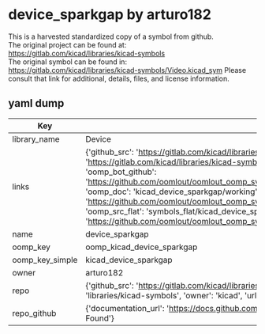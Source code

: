 # device_sparkgap by arturo182  
This is a harvested standardized copy of a symbol from github.  
The original project can be found at:  
https://gitlab.com/kicad/libraries/kicad-symbols  
The original symbol can be found in:
https://gitlab.com/kicad/libraries/kicad-symbols/Video.kicad_sym
Please consult that link for additional, details, files, and license information.  
## yaml dump  
| Key | Value |  
| --- | --- |  
| library_name | Device |  
| links | {'github_src': 'https://gitlab.com/kicad/libraries/kicad-symbols/Video.kicad_sym', 'github_src_repo': 'https://gitlab.com/kicad/libraries/kicad-symbols', 'oomp_bot': 'kicad_device_sparkgap/working', 'oomp_bot_github': 'https://github.com/oomlout/oomlout_oomp_symbol_bot/tree/main/kicad_device_sparkgap/working', 'oomp_doc': 'kicad_device_sparkgap/working', 'oomp_doc_github': 'https://github.com/oomlout/oomlout_oomp_symbol_doc/tree/main/kicad_device_sparkgap/working', 'oomp_src_flat': 'symbols_flat/kicad_device_sparkgap/working', 'oomp_src_flat_github': 'https://github.com/oomlout/oomlout_oomp_symbol_src/tree/main/kicad_device_sparkgap/working'} |  
| name | device_sparkgap |  
| oomp_key | oomp_kicad_device_sparkgap |  
| oomp_key_simple | kicad_device_sparkgap |  
| owner | arturo182 |  
| repo | {'github_src': 'https://gitlab.com/kicad/libraries/kicad-symbols/Video.kicad_sym', 'name': 'libraries/kicad-symbols', 'owner': 'kicad', 'url': 'https://gitlab.com/kicad/libraries/kicad-symbols'} |  
| repo_github | {'documentation_url': 'https://docs.github.com/rest/repos/repos#get-a-repository', 'message': 'Not Found'} |  

